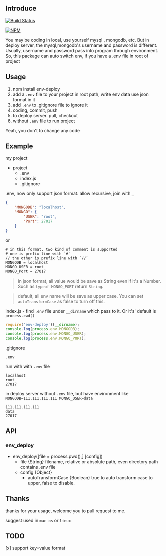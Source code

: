 ## Introduce

[![Build Status](https://travis-ci.org/XGHeaven/node-env-deploy.svg)](https://travis-ci.org/XGHeaven/node-env-deploy)

[![NPM](https://nodei.co/npm/env-deploy.png?downloads=true&downloadRank=true&stars=true)](https://nodei.co/npm/env-deploy/)

You may be coding in local, use yourself mysql , mongodb, etc. But in deploy server, the mysql,mongodb's username and password is different. Usually, username and password pass into program through environment.
So, this package can auto switch env, if you have a .env file in root of project

## Usage
1.
    npm install env-deploy
2. add a `.env` file to your project in root path, write env data use json format in it
3. add `.env` to .gitignore file to ignore it
4. coding, commit, push
5. to deploy server. pull, checkout
6. without `.env` file to run project

Yeah, you don't to change any code

## Example
my project
* project
    * .env
    * index.js
    * .gitignore

.env, now only support json format. allow recursive, join with `_`
```JSON
{
    "MONGODB": "localhost",
    "MONGO": {
        "USER": "root",
        "Port": 27017
    }
}
```
or
```
# in this format, two kind of comment is supported
# one is prefix line with `#`
// the other is prefix line with `//`
MONGODB = localhost
MONGO_USER = root
MONGO_Port = 27017
```

> in json format, all value would be save as String even if it's a Number. Such as `typeof MONGO_PORT` return `String`.

> default, all env name will be save as upper case. You can set `autoTransformCase` as false to turn off this.

index.js - find `.env` file under `__dirname` which pass to it. Or it's' default is `process.cwd()`
```javascript
require('env-deploy')(__dirname);
console.log(process.env.MONGODB);
console.log(process.env.MONGO_USER);
console.log(process.env.MONGO_PORT);
```


.gitignore

    .env

run with  with `.env` file

    localhost
    root
    27017

in deploy server without `.env` file, but have environment like `MONGODB=111.111.111.111 MONGO_USER=data`

    111.111.111.111
    data
    27017

## API
### env_deploy
* env_deploy([file = process.pwd(),] [config])
    * file {String} filename, relative or absolute path, even directory path contains .env file
    * config {Object}
        * autoTransformCase {Boolean} true to auto transform case to upper, false to disable.

## Thanks
thanks for your usage, welcome you to pull request to me.

suggest used in `mac os` or `linux`

## TODO
[x] support key=value format